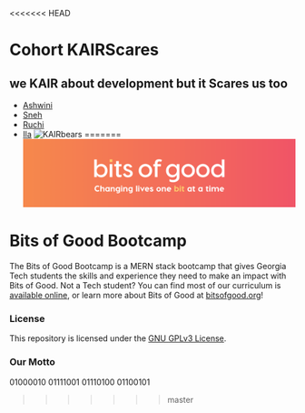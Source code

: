 <<<<<<< HEAD
# Cohort KAIRScares
## we KAIR about development but it Scares us too
* [Ashwini](https://github.com/GTBitsOfGood/bootcamp/tree/fall-2020/KAIRScares-ashwini)
* [Sneh](https://github.com/GTBitsOfGood/bootcamp/tree/fall-2020/KAIRScares-Sneh)
* [Ruchi](https://github.com/GTBitsOfGood/bootcamp/tree/fall-2020/KAIRScares-ruchi)
* [Ila](https://github.com/GTBitsOfGood/bootcamp/tree/fall-2020/KAIRScares-ila)
![KAIRbears](https://media1.tenor.com/images/1b9518b2aeff720626a8b21528453a6e/tenor.gif?itemid=5570642)
=======
![Bits of Good](/assets/header.png)
# Bits of Good Bootcamp

The Bits of Good Bootcamp is a MERN stack bootcamp that gives Georgia Tech students the skills and experience they need to make an impact with Bits of Good. Not a Tech student? You can find most of our curriculum is [available online](bitsofgood.org/bootcamp), or learn more about Bits of Good at [bitsofgood.org](https://bitsofgood.org)!


### License

This repository is licensed under the [GNU GPLv3 License](/LICENSE.txt).

### Our Motto
01000010 01111001 01110100 01100101
>>>>>>> master
